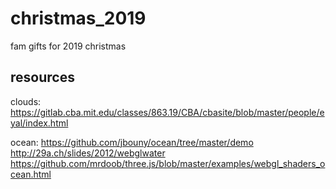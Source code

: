 # christmas_2019
fam gifts for 2019 christmas

## resources
clouds:
https://gitlab.cba.mit.edu/classes/863.19/CBA/cbasite/blob/master/people/eyal/index.html

ocean: 
https://github.com/jbouny/ocean/tree/master/demo
http://29a.ch/slides/2012/webglwater
https://github.com/mrdoob/three.js/blob/master/examples/webgl_shaders_ocean.html

